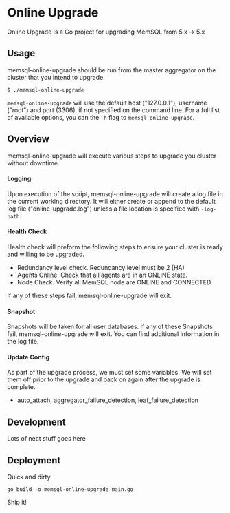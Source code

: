 # Online Upgrade 

Online Upgrade is a Go project for upgrading MemSQL from 5.x -> 5.x

## Usage

memsql-online-upgrade should be run from the master aggregator on the cluster that you intend to upgrade. 

```
$ ./memsql-online-upgrade
```
`memsql-online-upgrade` will use the default host ("127.0.0.1"), username ("root") and port (3306), if not specified on the command line. For a full list of available options, you can the `-h` flag to `memsql-online-upgrade`.

## Overview

memsql-online-upgrade will execute various steps to upgrade you cluster without downtime.

#### Logging
Upon execution of the script, memsql-online-upgrade will create a log file in the current working directory. It will either create or append to the default log file ("online-upgrade.log") unless a file location is specified with `-log-path`.

#### Health Check
Health check will preform the following steps to ensure your cluster is ready and willing to be upgraded.
- Redundancy level check. Redundancy level must be 2 (HA)
- Agents Online. Check that all agents are in an ONLINE state.
- Node Check. Verify all MemSQL node are ONLINE and CONNECTED

If any of these steps fail, memsql-online-upgrade will exit.

#### Snapshot
Snapshots will be taken for all user databases. If any of these Snapshots fail, memsql-online-upgrade will exit. You can find additional information in the log file. 

#### Update Config

As part of the upgrade process, we must set some variables. We will set them off prior to the upgrade and back on again after the upgrade is complete.

- auto_attach, aggregator_failure_detection, leaf_failure_detection
<!-- TODO -->
<!-- Please add info on new steps here and dont forget your tests -->


## Development
<!-- TODO -->
<!-- everything below here -->
Lots of neat stuff goes here

## Deployment
<!-- TODO -->
<!-- everything below here -->
Quick and dirty.
```
go build -o memsql-online-upgrade main.go
```
Ship it!
